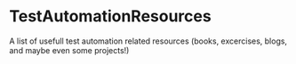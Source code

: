 # TestAutomationResources
A list of usefull test automation related resources (books, excercises, blogs, and maybe even some projects!)
